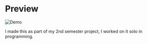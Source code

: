 # Preview

![Demo](https://raw.githubusercontent.com/AlexanderPfeifer/2ndSemester-OutOfSingularity---Jump-n-Run-Side-Scroller/main/OutOfSingularityPlayerController.gif)

I made this as part of my 2nd semester project, I worked on it solo in programming.
